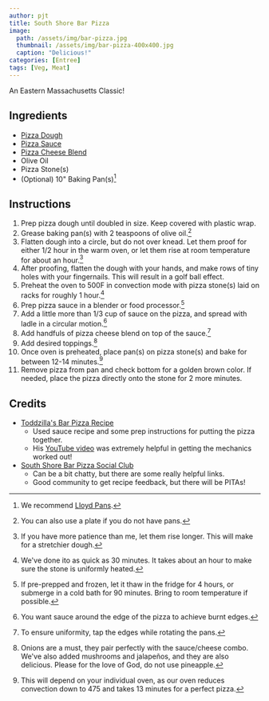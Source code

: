 ```yaml
---
author: pjt
title: South Shore Bar Pizza
image:
  path: /assets/img/bar-pizza.jpg
  thumbnail: /assets/img/bar-pizza-400x400.jpg
  caption: "Delicious!"
categories: [Entree]
tags: [Veg, Meat]
---
```


An Eastern Massachusetts Classic!

## Ingredients
* [Pizza Dough](pizza-dough.md)
* [Pizza Sauce](pizza-sauce.md)
* [Pizza Cheese Blend](pizza-cheese.md)
* Olive Oil
* Pizza Stone(s)
* (Optional) 10" Baking Pan(s)[^1]

## Instructions

1. Prep pizza dough until doubled in size. Keep covered with plastic wrap.
2. Grease baking pan(s) with 2 teaspoons of olive oil.[^2]
3. Flatten dough into a circle, but do not over knead. Let them proof for either 1/2 hour in the warm oven, or let them rise at room temperature for about an hour.[^3]
4. After proofing, flatten the dough with your hands, and make rows of tiny holes with your fingernails. This will result in a golf ball effect.
5. Preheat the oven to 500F in convection mode with pizza stone(s) laid on racks for roughly 1 hour.[^4]
6. Prep pizza sauce in a blender or food processor.[^5]
7. Add a little more than 1/3 cup of sauce on the pizza, and spread with ladle in a circular motion.[^6]
8. Add handfuls of pizza cheese blend on top of the sauce.[^7]
9. Add desired toppings.[^8]
10. Once oven is preheated, place pan(s) on pizza stone(s) and bake for between 12-14 minutes.[^9]
11. Remove pizza from pan and check bottom for a golden brown color. If needed, place the pizza directly onto the stone for 2 more minutes.

## Credits

* [Toddzilla's Bar Pizza Recipe](https://barpizzabarpizza.com/recipe/toddzillas-bar-pizza-recipe/)
    * Used sauce recipe and some prep instructions for putting the pizza together.
    * His [YouTube video](https://youtu.be/89cRH9-12gU) was extremely helpful in getting the mechanics worked out!
* [South Shore Bar Pizza Social Club](https://www.facebook.com/groups/southshorebarpizzasocialclub/)
    * Can be a bit chatty, but there are some really helpful links.
    * Good community to get recipe feedback, but there will be PITAs!

[^1]: We recommend [Lloyd Pans](https://lloydpans.com/).
[^2]: You can also use a plate if you do not have pans.
[^3]: If you have more patience than me, let them rise longer. This will make for a stretchier dough.
[^4]: We've done ito as quick as 30 minutes. It takes about an hour to make sure the stone is uniformly heated.
[^5]: If pre-prepped and frozen, let it thaw in the fridge for 4 hours, or submerge in a cold bath for 90 minutes. Bring to room temperature if possible.
[^6]: You want sauce around the edge of the pizza to achieve burnt edges.
[^7]: To ensure uniformity, tap the edges while rotating the pans.
[^8]: Onions are a must, they pair perfectly with the sauce/cheese combo. We've also added mushrooms and jalapeños, and they are also delicious. Please for the love of God, do not use pineapple.
[^9]: This will depend on your individual oven, as our oven reduces convection down to 475 and takes 13 minutes for a perfect pizza.
